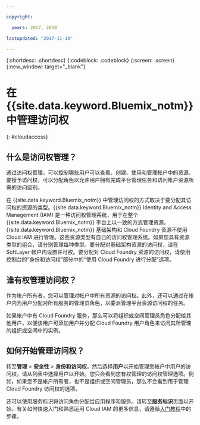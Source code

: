 ```yaml
---

copyright:

  years: 2017, 2018

lastupdated: "2017-11-10"

---
```


{:shortdesc: .shortdesc}
{:codeblock: .codeblock}
{:screen: .screen}
{:new_window: target="_blank"}

# 在 {{site.data.keyword.Bluemix_notm}} 中管理访问权
{: #cloudaccess}

## 什么是访问权管理？

通过访问权管理，可以控制哪些用户可以查看、创建、使用和管理帐户中的资源。要授予访问权，可以分配角色以允许用户拥有完成平台管理任务和访问帐户资源所需的访问级别。

在 {{site.data.keyword.Bluemix_notm}} 中管理访问权的方式取决于要分配其访问权的资源的类型。{{site.data.keyword.Bluemix_notm}} Identity and Access Management (IAM) 是一种访问权管理系统，用于在整个 {{site.data.keyword.Bluemix_notm}} 平台上以一致的方式管理资源。{{site.data.keyword.Bluemix_notm}} 基础架构和 Cloud Foundry 资源不使用 Cloud IAM 进行管理。这些资源类型有自己的访问权管理系统。如果您具有资源类型的组合，请分别管理每种类型。要分配对基础架构资源的访问权，请在 SoftLayer 帐户内设置许可权。要分配对 Cloud Foundry 资源的访问权，请使用控制台的“身份和访问权”部分中的“使用 Cloud Foundry 进行分配”选项。

## 谁有权管理访问权？

作为帐户所有者，您可以管理对帐户中所有资源的访问权。此外，还可以通过在帐户内为用户分配对所有服务的管理员角色，以委派管理平台资源访问权的任务。

如果帐户中有 Cloud Foundry 服务，那么可以将组织或空间管理员角色分配给其他用户，以便该用户可添加用户并分配 Cloud Foundry 用户角色来访问其所管理的组织或空间中的实例。


## 如何开始管理访问权？

转至**管理** &gt; **安全性** &gt; **身份和访问权**，然后选择**用户**以开始管理您帐户中用户的访问权。请从列表中选择用户以开始。您只会看到您有权管理的访问权管理选项。例如，如果您不是帐户所有者，也不是组织或空间管理员，那么不会看到用于管理 Cloud Foundry 访问权的选项。

还可以使用服务标识将访问角色分配给应用程序和服务。请转至**服务标识**页面以开始。有关如何快速入门和熟悉运用 Cloud IAM 的更多信息，请遵循[入门教程](/docs/iam/quickstart.html#iambestpractice)中的步骤。
